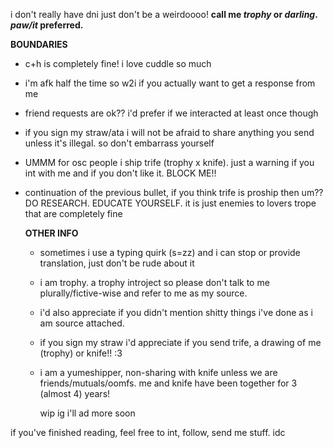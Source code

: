 i don't really have dni just don't be a weirdoooo!
**call me *trophy* or *darling*. *paw/it* preferred.**

  
  **BOUNDARIES**
  - c+h is completely fine! i love cuddle so much
  - i'm afk half the time so w2i if you actually want to get a response from me
  - friend requests are ok?? i'd prefer if we interacted at least once though
  - if you sign my straw/ata i will not be afraid to share anything you send unless it's illegal. so don't embarrass yourself
  - UMMM for osc people i ship trife (trophy x knife). just a warning if you int with me and if you don't like it. BLOCK ME!!
  - continuation of the previous bullet, if you think trife is proship then um?? DO RESEARCH. EDUCATE YOURSELF. it is just enemies to lovers trope that are completely fine

    **OTHER INFO**
    - sometimes i use a typing quirk (s=zz) and i can stop or provide translation, just don't be rude about it
    - i am trophy. a trophy introject so please don't talk to me plurally/fictive-wise and refer to me as my source.
    - i'd also appreciate if you didn't mention shitty things i've done as i am source attached.
    - if you sign my straw i'd appreciate if you send trife, a drawing of me (trophy) or knife!! :3
    - i am a yumeshipper, non-sharing with knife unless we are friends/mutuals/oomfs. me and knife have been together for 3 (almost 4) years!

      wip ig i'll ad more soon


if you've finished reading, feel free to int, follow, send me stuff. idc
